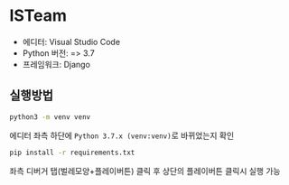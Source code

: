 # ISTeam
 * 에디터: Visual Studio Code
 * Python 버전: => 3.7
 * 프레임워크: Django
 
## 실행방법
```sh
python3 -m venv venv
```

에디터 좌측 하단에 `Python 3.7.x (venv:venv)`로 바뀌었는지 확인

```sh
pip install -r requirements.txt
```

좌측 디버거 탭(벌레모양+플레이버튼) 클릭 후 상단의 플레이버튼 클릭시 실행 가능